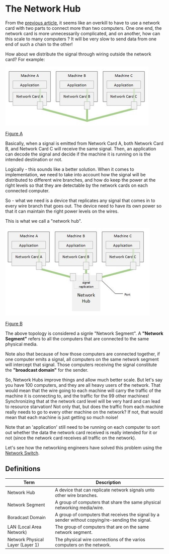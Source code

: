 # The Network Hub

From the [previous article](../01-connecting-computers/01-connecting-computers.md),
it seems like an overkill to have to use a network card with two parts to
connect more than two computers. One one end, the network card is more
unnecessarily complicated, and on another, how can this scale to many computers
? It will be very slow to send data from one end of such a chain to the other!

How about we distribute the signal through wiring outside the network card? For
example:

![Figure A](./02-the-network-hub-a.jpg)

[Figure A](./01-the-network-hub-a.jpg)

Basically, when a signal is emitted from Network Card A, both Network Card B,
and Network Card C will receive the same signal. Then, an application can
decode the signal and decide if the machine it is running on is the intended
destination or not.

Logically - this sounds like a better solution. When it comes to implementation,
 we need to take into account how the signal will be distributed to different
wire branches, and how do keep the power at the right levels so that they are
detectable by the network cards on each connected computer.

So - what we need is a device that replicates any signal that comes in to every
wire branch that goes out. The device need to have its own power so that it can
maintain the right power levels on the wires.

This is what we call a "network hub".

![Figure B](./02-the-network-hub-b.jpg)

[Figure B](./01-the-network-hub-b.jpg)

The above topology is considered a signle "Network Segment". A **"Network
Segment"** refers to all the computers that are connected to the same physical
media.

Note also that because of how those computers are connected together, if one
computer emits a signal, all computers on the same network segment will
intercept that signal. Those computers receiving the signal constitute the
**"broadcast domain"** for the sender.

So, Network Hubs improve things and allow much better scale. But let's say you
have 100 computers, and they are all heavy users of the network. That would mean
that the wire going to each machine will carry the traffic of the machine it is
connecting to, and the traffic for the 99 other machines! Synchronizing that at
the network card level will be very hard and can lead to resource starvation!
Not only that, but does the traffic from each machine really needs to go to
every other machine on the network? If not, that would mean that each machine
is just getting so much noise!

Note that an 'application' still need to be running on each computer to sort
out whether the data the network card received is really intended for it or not
(since the network card receives all traffic on the network).

Let's see how the networking engineers have solved this problem using the
[Network Switch](../03-the-network-switch/03-the-network-switch.md).

## Definitions

| Term                             | Description                                                                                      |
|----------------------------------|--------------------------------------------------------------------------------------------------|
| Network Hub                      | A device that can replicate network signals unto other wire branches.                            |
| Network Segment                  | A group of computers that share the same physical networking media/wire.                         |
| Boradcast Domain                 | A group of computers that receives the signal by a sender without copying/re-sending the signal. |
| LAN (Local Area Network)         | The group of computers that are on the same network segment.                                     |
| Network Physical Layer (Layer 1) | The physical wire connections of the varios computers on the network.                            |
